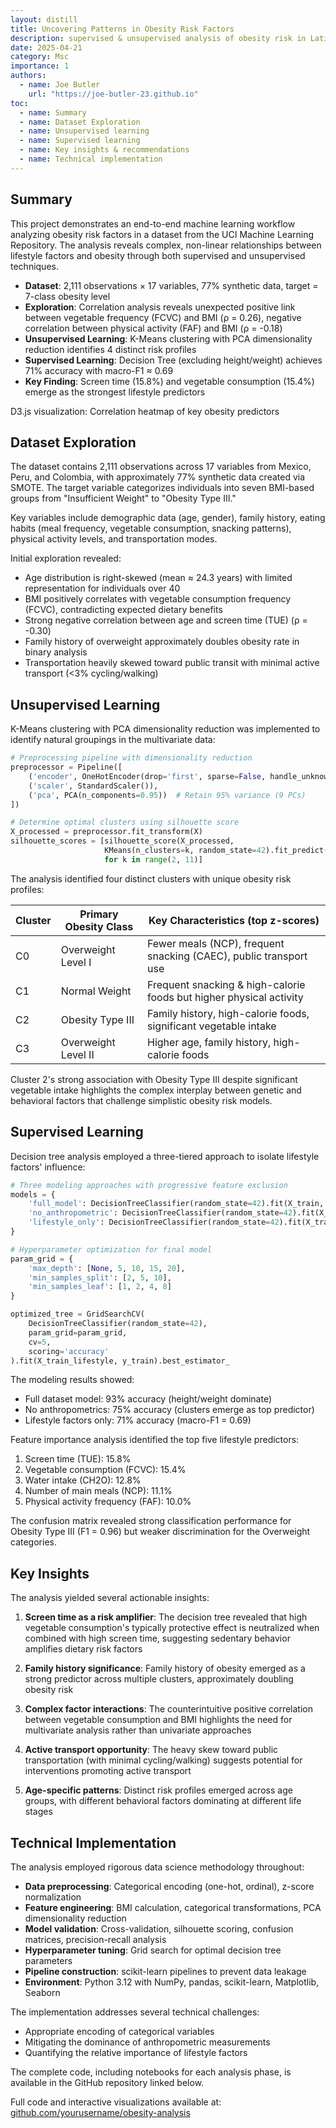 ```yaml
---
layout: distill
title: Uncovering Patterns in Obesity Risk Factors
description: supervised & unsupervised analysis of obesity risk in Latin America
date: 2025-04-21
category: Msc
importance: 1
authors:
  - name: Joe Butler
    url: "https://joe-butler-23.github.io"
toc:
  - name: Summary
  - name: Dataset Exploration
  - name: Unsupervised learning
  - name: Supervised learning 
  - name: Key insights & recommendations
  - name: Technical implementation
---
```


## Summary

This project demonstrates an end-to-end machine learning workflow analyzing obesity risk factors in a dataset from the UCI Machine Learning Repository. The analysis reveals complex, non-linear relationships between lifestyle factors and obesity through both supervised and unsupervised techniques.

- **Dataset**: 2,111 observations × 17 variables, 77% synthetic data, target = 7-class obesity level
- **Exploration**: Correlation analysis reveals unexpected positive link between vegetable frequency (FCVC) and BMI (ρ = 0.26), negative correlation between physical activity (FAF) and BMI (ρ = -0.18)
- **Unsupervised Learning**: K-Means clustering with PCA dimensionality reduction identifies 4 distinct risk profiles
- **Supervised Learning**: Decision Tree (excluding height/weight) achieves 71% accuracy with macro-F1 ≈ 0.69
- **Key Finding**: Screen time (15.8%) and vegetable consumption (15.4%) emerge as the strongest lifestyle predictors

<div class="l-body-outset" id="correlation-heatmap" class="placeholder">
  D3.js visualization: Correlation heatmap of key obesity predictors
</div>

## Dataset Exploration

The dataset contains 2,111 observations across 17 variables from Mexico, Peru, and Colombia, with approximately 77% synthetic data created via SMOTE. The target variable categorizes individuals into seven BMI-based groups from "Insufficient Weight" to "Obesity Type III."

Key variables include demographic data (age, gender), family history, eating habits (meal frequency, vegetable consumption, snacking patterns), physical activity levels, and transportation modes.

Initial exploration revealed:

- Age distribution is right-skewed (mean ≈ 24.3 years) with limited representation for individuals over 40
- BMI positively correlates with vegetable consumption frequency (FCVC), contradicting expected dietary benefits
- Strong negative correlation between age and screen time (TUE) (ρ = -0.30)
- Family history of overweight approximately doubles obesity rate in binary analysis
- Transportation heavily skewed toward public transit with minimal active transport (<3% cycling/walking)

<div id="correlation-heatmap"></div>

## Unsupervised Learning

K-Means clustering with PCA dimensionality reduction was implemented to identify natural groupings in the multivariate data:

```python
# Preprocessing pipeline with dimensionality reduction
preprocessor = Pipeline([
    ('encoder', OneHotEncoder(drop='first', sparse=False, handle_unknown='ignore')),
    ('scaler', StandardScaler()),
    ('pca', PCA(n_components=0.95))  # Retain 95% variance (9 PCs)
])

# Determine optimal clusters using silhouette score
X_processed = preprocessor.fit_transform(X)
silhouette_scores = [silhouette_score(X_processed, 
                     KMeans(n_clusters=k, random_state=42).fit_predict(X_processed))
                     for k in range(2, 11)]
```

The analysis identified four distinct clusters with unique obesity risk profiles:


| Cluster | Primary Obesity Class | Key Characteristics (top z-scores) |
| ------- | --------------------- | ---------------------------------- |
| C0 | Overweight Level I | Fewer meals (NCP), frequent snacking (CAEC), public transport use |
| C1 | Normal Weight | Frequent snacking & high-calorie foods but higher physical activity |
| C2 | Obesity Type III | Family history, high-calorie foods, significant vegetable intake |
| C3 | Overweight Level II | Higher age, family history, high-calorie foods |

Cluster 2's strong association with Obesity Type III despite significant vegetable intake highlights the complex interplay between genetic and behavioral factors that challenge simplistic obesity risk models.

## Supervised Learning

Decision tree analysis employed a three-tiered approach to isolate lifestyle factors' influence:

```python
# Three modeling approaches with progressive feature exclusion
models = {
    'full_model': DecisionTreeClassifier(random_state=42).fit(X_train, y_train),
    'no_anthropometric': DecisionTreeClassifier(random_state=42).fit(X_train_no_anthro, y_train),
    'lifestyle_only': DecisionTreeClassifier(random_state=42).fit(X_train_lifestyle, y_train)
}

# Hyperparameter optimization for final model
param_grid = {
    'max_depth': [None, 5, 10, 15, 20],
    'min_samples_split': [2, 5, 10],
    'min_samples_leaf': [1, 2, 4, 8]
}

optimized_tree = GridSearchCV(
    DecisionTreeClassifier(random_state=42),
    param_grid=param_grid,
    cv=5,
    scoring='accuracy'
).fit(X_train_lifestyle, y_train).best_estimator_
```

The modeling results showed:
- Full dataset model: 93% accuracy (height/weight dominate)
- No anthropometrics: 75% accuracy (clusters emerge as top predictor)
- Lifestyle factors only: 71% accuracy (macro-F1 = 0.69)

Feature importance analysis identified the top five lifestyle predictors:
1. Screen time (TUE): 15.8%
2. Vegetable consumption (FCVC): 15.4%
3. Water intake (CH2O): 12.8%
4. Number of main meals (NCP): 11.1%
5. Physical activity frequency (FAF): 10.0%

The confusion matrix revealed strong classification performance for Obesity Type III (F1 = 0.96) but weaker discrimination for the Overweight categories.

## Key Insights

The analysis yielded several actionable insights:

1. **Screen time as a risk amplifier**: The decision tree revealed that high vegetable consumption's typically protective effect is neutralized when combined with high screen time, suggesting sedentary behavior amplifies dietary risk factors

2. **Family history significance**: Family history of obesity emerged as a strong predictor across multiple clusters, approximately doubling obesity risk

3. **Complex factor interactions**: The counterintuitive positive correlation between vegetable consumption and BMI highlights the need for multivariate analysis rather than univariate approaches

4. **Active transport opportunity**: The heavy skew toward public transportation (with minimal cycling/walking) suggests potential for interventions promoting active transport

5. **Age-specific patterns**: Distinct risk profiles emerged across age groups, with different behavioral factors dominating at different life stages

## Technical Implementation

The analysis employed rigorous data science methodology throughout:

- **Data preprocessing**: Categorical encoding (one-hot, ordinal), z-score normalization
- **Feature engineering**: BMI calculation, categorical transformations, PCA dimensionality reduction
- **Model validation**: Cross-validation, silhouette scoring, confusion matrices, precision-recall analysis
- **Hyperparameter tuning**: Grid search for optimal decision tree parameters
- **Pipeline construction**: scikit-learn pipelines to prevent data leakage
- **Environment**: Python 3.12 with NumPy, pandas, scikit-learn, Matplotlib, Seaborn

The implementation addresses several technical challenges:
- Appropriate encoding of categorical variables
- Mitigating the dominance of anthropometric measurements
- Quantifying the relative importance of lifestyle factors

The complete code, including notebooks for each analysis phase, is available in the GitHub repository linked below.

<d-footnote>Full code and interactive visualizations available at: [github.com/yourusername/obesity-analysis](https://github.com/joe-butler-23/obesity-in-latin-america)</d-footnote>

<script src="{{ '/assets/js/correlation-heatmap.js' | relative_url }}"></script>
<script>
  document.addEventListener('DOMContentLoaded', () => {
    createCorrelationHeatmap('correlation-heatmap');
  });
</script>
